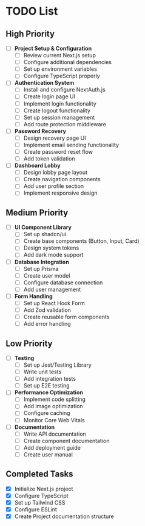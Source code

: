 # TODO List

## High Priority
- [ ] **Project Setup & Configuration**
  - [ ] Review current Next.js setup
  - [ ] Configure additional dependencies
  - [ ] Set up environment variables
  - [ ] Configure TypeScript properly

- [ ] **Authentication System**
  - [ ] Install and configure NextAuth.js
  - [ ] Create login page UI
  - [ ] Implement login functionality
  - [ ] Create logout functionality
  - [ ] Set up session management
  - [ ] Add route protection middleware

- [ ] **Password Recovery**
  - [ ] Design recovery page UI
  - [ ] Implement email sending functionality
  - [ ] Create password reset flow
  - [ ] Add token validation

- [ ] **Dashboard Lobby**
  - [ ] Design lobby page layout
  - [ ] Create navigation components
  - [ ] Add user profile section
  - [ ] Implement responsive design

## Medium Priority
- [ ] **UI Component Library**
  - [ ] Set up shadcn/ui
  - [ ] Create base components (Button, Input, Card)
  - [ ] Design system tokens
  - [ ] Add dark mode support

- [ ] **Database Integration**
  - [ ] Set up Prisma
  - [ ] Create user model
  - [ ] Configure database connection
  - [ ] Add user management

- [ ] **Form Handling**
  - [ ] Set up React Hook Form
  - [ ] Add Zod validation
  - [ ] Create reusable form components
  - [ ] Add error handling

## Low Priority
- [ ] **Testing**
  - [ ] Set up Jest/Testing Library
  - [ ] Write unit tests
  - [ ] Add integration tests
  - [ ] Set up E2E testing

- [ ] **Performance Optimization**
  - [ ] Implement code splitting
  - [ ] Add image optimization
  - [ ] Configure caching
  - [ ] Monitor Core Web Vitals

- [ ] **Documentation**
  - [ ] Write API documentation
  - [ ] Create component documentation
  - [ ] Add deployment guide
  - [ ] Create user manual

## Completed Tasks
- [x] Initialize Next.js project
- [x] Configure TypeScript
- [x] Set up Tailwind CSS
- [x] Configure ESLint
- [x] Create Project documentation structure 